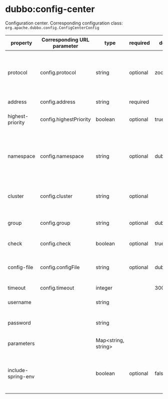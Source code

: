 # dubbo:config-center

Configuration center. Corresponding configuration class: `org.apache.dubbo.config.ConfigCenterConfig`

| property | Corresponding URL parameter | type | required | default value | description | compatibility |
| ---------------- | ---------------------- | ------------------- | -------- | ---------------- | ------------------------------------------------------------ | ------ |
| protocol         | config.protocol        | string              | optional | zookeeper        | Which configuration center to use: apollo, zookeeper, nacos, etc.<br />take zookeeper for example<br />1. If protocol is specified, address can be simplified to `127.0.0.1:2181`;<br />2. If protocol is not specified, address is set to `zookeeper://127.0.0.1:2181` | 2.7.0+ |
| address          | config.address         | string              | required     |                  | Configuration center address.<br />See protocol description for values                     | 2.7.0+ |
| highest-priority  | config.highestPriority | boolean             | optional     | true             | Configuration items from the configuration center have the highest priority, it means that the local configuration items will be overwritten. | 2.7.0+ |
| namespace        | config.namespace       | string              | optional     | dubbo            | Using for multi-tenant isolation generally, the actual meaning varies depending on the configuration center. <br />For example:<br />zookeeper - Environment isolation, default `dubbo`；<br />apollo - Distinguish between sets of configurations for different domains and use them by default `dubbo` and `application` | 2.7.0+ |
| cluster          | config.cluster         | string              | optional     |                  | The meaning varies according to the configuration center selected.<br />For example,  it's used to distinguish between different configuration clusters in apollo | 2.7.0+ |
| group            | config.group           | string              | optional     | dubbo            | The meaning varies according to the configuration center selected.<br />nacos - Isolate different configuration sets<br />zookeeper - Isolate different configuration sets | 2.7.0+ |
| check            | config.check           | boolean             | optional     | true             | Whether to terminate application startup when the configuration hub connection fails.                     | 2.7.0+ |
| config-file       | config.configFile      | string              | optional     | dubbo.properties | The key mapped to the global level profile<br />zookeeper - DefaultPath/dubbo/config/dubbo/dubbo.properties<br />apollo - The dubbo.properties key in dubbo namespace | 2.7.0+ |
| timeout          | config.timeout         | integer             |          | 3000ms           | Gets the configured timeout | 2.7.0+ |
| username         |                        | string              |          |                  | the username if the configuration center requires validation<br />Apollo is not yet enabled           | 2.7.0+ |
| password         |                        | string              |          |                  | password if configuration center needs to do check<br />Apollo is not yet enabled             | 2.7.0+ |
| parameters       |                        | Map<string, string> |          |                  | Extended parameters to support customized configuration parameters for different configuration centers | 2.7.0+ |
| include-spring-env |                        | boolean             | optional     | false            | With the Spring framework support, when the value is `true`, it will automatically reads the configuration from the Spring Environment<br />Read by default<br />Configuration with key `dubbo.properties`<br />PropertySource with key `dubbo.properties` | 2.7.0+ |
